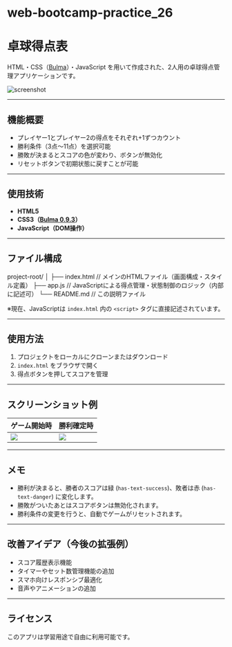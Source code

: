 # web-bootcamp-practice_26

# 卓球得点表

HTML・CSS（[Bulma](https://bulma.io/)）・JavaScript を用いて作成された、2人用の卓球得点管理アプリケーションです。

![screenshot](https://images.unsplash.com/photo-1534158914592-062992fbe900?ixid=MnwxMjA3fDB8MHxwaG90by1wYWdlfHx8fGVufDB8fHx8&ixlib=rb-1.2.1&auto=format&fit=crop&w=1075&q=80)

---

## 機能概要

- プレイヤー1とプレイヤー2の得点をそれぞれ+1ずつカウント
- 勝利条件（3点〜11点）を選択可能
- 勝敗が決まるとスコアの色が変わり、ボタンが無効化
- リセットボタンで初期状態に戻すことが可能

---

## 使用技術

- **HTML5**
- **CSS3（[Bulma 0.9.3](https://cdn.jsdelivr.net/npm/bulma@0.9.3/)）**
- **JavaScript（DOM操作）**

---

## ファイル構成

project-root/
│
├── index.html // メインのHTMLファイル（画面構成・スタイル定義）
├── app.js // JavaScriptによる得点管理・状態制御のロジック（内部に記述可）
└── README.md // この説明ファイル


※現在、JavaScriptは `index.html` 内の `<script>` タグに直接記述されています。

---

## 使用方法

1. プロジェクトをローカルにクローンまたはダウンロード
2. `index.html` をブラウザで開く
3. 得点ボタンを押してスコアを管理

---

## スクリーンショット例

| ゲーム開始時 | 勝利確定時 |
|--------------|------------|
| ![](https://dummyimage.com/300x150/ddd/000&text=0+vs+0) | ![](https://dummyimage.com/300x150/ddd/000&text=3+vs+1) |

---

## メモ

- 勝利が決まると、勝者のスコアは緑 (`has-text-success`)、敗者は赤 (`has-text-danger`) に変化します。
- 勝敗がついたあとはスコアボタンは無効化されます。
- 勝利条件の変更を行うと、自動でゲームがリセットされます。

---

## 改善アイデア（今後の拡張例）

- スコア履歴表示機能
- タイマーやセット数管理機能の追加
- スマホ向けレスポンシブ最適化
- 音声やアニメーションの追加

---

## ライセンス

このアプリは学習用途で自由に利用可能です。



